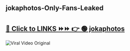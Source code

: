 
 ## jokaphotos-Only-Fans-Leaked

# <h2><a href="https://clipsfans.com/jokaphotos&ref=git">🔗 Click to LINKS ⏩⏩ 👉 🟢 jokaphotos </a></h2>

<a href="https://clipsfans.com/jokaphotos&ref=git" rel="nofollow" data-target="animated-image.originalLink"><img src="https://i.ibb.co.com/xMMVF88/686577567.gif" alt="Viral Video Original" style="max-width: 100%; display: inline-block;" data-target="animated-image.originalImage"></a>

